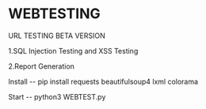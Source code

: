 # WEBTESTING
URL TESTING
BETA VERSION



1.SQL Injection Testing and XSS Testing

2.Report Generation


Install -- pip install requests beautifulsoup4 lxml colorama

Start -- python3 WEBTEST.py
